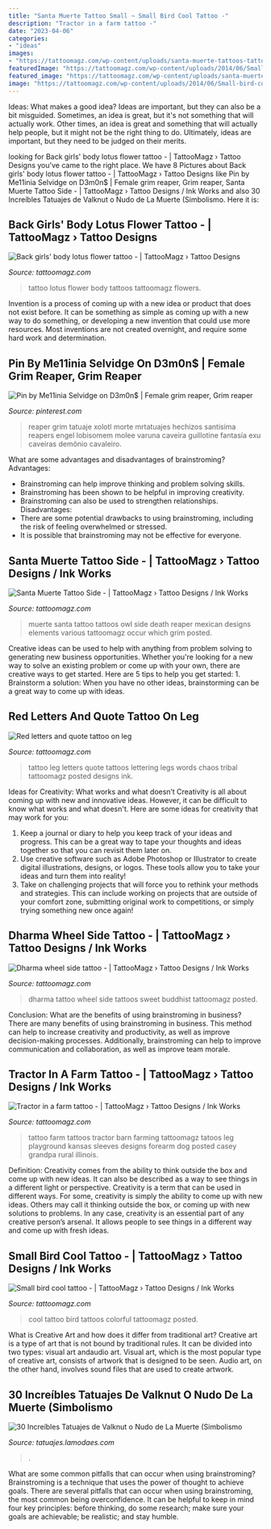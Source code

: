 ```yaml
---
title: "Santa Muerte Tattoo Small ~ Small Bird Cool Tattoo -"
description: "Tractor in a farm tattoo -"
date: "2023-04-06"
categories:
- "ideas"
images:
- "https://tattoomagz.com/wp-content/uploads/santa-muerte-tattoos-tattoo-art-santa-muerte-tattoos-various-elements-which-can-occur-37643.jpg"
featuredImage: "https://tattoomagz.com/wp-content/uploads/2014/06/Small-bird-cool-tattoo.jpg"
featured_image: "https://tattoomagz.com/wp-content/uploads/santa-muerte-tattoos-tattoo-art-santa-muerte-tattoos-various-elements-which-can-occur-37643.jpg"
image: "https://tattoomagz.com/wp-content/uploads/2014/06/Small-bird-cool-tattoo.jpg"
---
```



Ideas: What makes a good idea?
Ideas are important, but they can also be a bit misguided. Sometimes, an idea is great, but it's not something that will actually work. Other times, an idea is great and something that will actually help people, but it might not be the right thing to do. Ultimately, ideas are important, but they need to be judged on their merits.

	

		
looking for Back girls&#039; body lotus flower tattoo - | TattooMagz › Tattoo Designs you've came to the right place. We have 8 Pictures about Back girls&#039; body lotus flower tattoo - | TattooMagz › Tattoo Designs like Pin by Me11inia Selvidge on D3m0n$ | Female grim reaper, Grim reaper, Santa Muerte Tattoo Side - | TattooMagz › Tattoo Designs / Ink Works and also 30 Increíbles Tatuajes de Valknut o Nudo de La Muerte (Simbolismo. Here it is:
		
    
## Back Girls&#039; Body Lotus Flower Tattoo - | TattooMagz › Tattoo Designs

<img loading=lazy src="https://tattoomagz.com/wp-content/uploads/Tattoos/tattoo-tattoo-ideas-flower-tattoo/Back-girls-body-lotus-flower-tattoo-e1423574144849.jpg" onerror="this.onerror=null;this.src='https://tse1.mm.bing.net/th?id=OIP.QmYSElOzhwbGjEw9CKkZpgHaHg&amp;pid=15.1';" alt="Back girls&#039; body lotus flower tattoo - | TattooMagz › Tattoo Designs">

_Source: tattoomagz.com_

>tattoo lotus flower body tattoos tattoomagz flowers. 

	

Invention is a process of coming up with a new idea or product that does not exist before. It can be something as simple as coming up with a new way to do something, or developing a new invention that could use more resources. Most inventions are not created overnight, and require some hard work and determination.

    
## Pin By Me11inia Selvidge On D3m0n$ | Female Grim Reaper, Grim Reaper

<img loading=lazy src="https://i.pinimg.com/736x/c6/4c/23/c64c23457f78443aa6cb6b559218e37a--reaper-costume-grim-reaper.jpg" onerror="this.onerror=null;this.src='https://tse2.mm.bing.net/th?id=OIP.x0AgLSZz4O_4RokVgrQP9QHaKc&amp;pid=15.1';" alt="Pin by Me11inia Selvidge on D3m0n$ | Female grim reaper, Grim reaper">

_Source: pinterest.com_

>reaper grim tatuaje xolotl morte mrtatuajes hechizos santisima reapers engel lobisomem molee varuna caveira guillotine fantasía exu caveiras demônio cavaleiro. 

	

What are some advantages and disadvantages of brainstroming?
Advantages: 
- Brainstroming can help improve thinking and problem solving skills. 
- Brainstroming has been shown to be helpful in improving creativity. 
- Brainstroming can also be used to strengthen relationships.
Disadvantages: 
- There are some potential drawbacks to using brainstroming, including the risk of feeling overwhelmed or stressed. 
- It is possible that brainstroming may not be effective for everyone.

    
## Santa Muerte Tattoo Side - | TattooMagz › Tattoo Designs / Ink Works

<img loading=lazy src="https://tattoomagz.com/wp-content/uploads/santa-muerte-tattoos-tattoo-art-santa-muerte-tattoos-various-elements-which-can-occur-37643.jpg" onerror="this.onerror=null;this.src='https://tse3.mm.bing.net/th?id=OIP.C13t3FAks1UMi9suVGVAzgAAAA&amp;pid=15.1';" alt="Santa Muerte Tattoo Side - | TattooMagz › Tattoo Designs / Ink Works">

_Source: tattoomagz.com_

>muerte santa tattoo tattoos owl side death reaper mexican designs elements various tattoomagz occur which grim posted. 

	

Creative ideas can be used to help with anything from problem solving to generating new business opportunities. Whether you're looking for a new way to solve an existing problem or come up with your own, there are creative ways to get started. Here are 5 tips to help you get started: 1. Brainstorm a solution: When you have no other ideas, brainstorming can be a great way to come up with ideas.

    
## Red Letters And Quote Tattoo On Leg

<img loading=lazy src="http://tattoomagz.com/wp-content/uploads/2014/07/Red-letters-and-quote-tattoo-on-leg.jpg" onerror="this.onerror=null;this.src='https://tse1.mm.bing.net/th?id=OIP.ZcEd5GP46nwzmbexEaVsIAHaJ4&amp;pid=15.1';" alt="Red letters and quote tattoo on leg">

_Source: tattoomagz.com_

>tattoo leg letters quote tattoos lettering legs words chaos tribal tattoomagz posted designs ink. 

	

Ideas for Creativity: What works and what doesn’t
Creativity is all about coming up with new and innovative ideas. However, it can be difficult to know what works and what doesn't. Here are some ideas for creativity that may work for you: 
1. Keep a journal or diary to help you keep track of your ideas and progress. This can be a great way to tape your thoughts and ideas together so that you can revisit them later on. 
2. Use creative software such as Adobe Photoshop or Illustrator to create digital illustrations, designs, or logos. These tools allow you to take your ideas and turn them into reality! 
3. Take on challenging projects that will force you to rethink your methods and strategies. This can include working on projects that are outside of your comfort zone, submitting original work to competitions, or simply trying something new once again! 

    
## Dharma Wheel Side Tattoo - | TattooMagz › Tattoo Designs / Ink Works

<img loading=lazy src="https://tattoomagz.com/wp-content/uploads/Dharma-wheel-side-tattoo.jpg" onerror="this.onerror=null;this.src='https://tse3.mm.bing.net/th?id=OIP.ARKthTY_eHJMFysU1Yh4egHaJ6&amp;pid=15.1';" alt="Dharma wheel side tattoo - | TattooMagz › Tattoo Designs / Ink Works">

_Source: tattoomagz.com_

>dharma tattoo wheel side tattoos sweet buddhist tattoomagz posted. 

	

Conclusion: What are the benefits of using brainstroming in business?
There are many benefits of using brainstroming in business. This method can help to increase creativity and productivity, as well as improve decision-making processes. Additionally, brainstroming can help to improve communication and collaboration, as well as improve team morale.

    
## Tractor In A Farm Tattoo - | TattooMagz › Tattoo Designs / Ink Works

<img loading=lazy src="https://tattoomagz.com/wp-content/uploads/Tattoos/tattoo/Tractor-in-a-farm-tattoo-672x900.jpg" onerror="this.onerror=null;this.src='https://tse2.mm.bing.net/th?id=OIP.WhVfaHHgY18BwirfPco2DgHaJ6&amp;pid=15.1';" alt="Tractor in a farm tattoo - | TattooMagz › Tattoo Designs / Ink Works">

_Source: tattoomagz.com_

>tattoo farm tattoos tractor barn farming tattoomagz tatoos leg playground kansas sleeves designs forearm dog posted casey grandpa rural illinois. 

	

Definition: Creativity comes from the ability to think outside the box and come up with new ideas. It can also be described as a way to see things in a different light or perspective.
Creativity is a term that can be used in different ways. For some, creativity is simply the ability to come up with new ideas. Others may call it thinking outside the box, or coming up with new solutions to problems. In any case, creativity is an essential part of any creative person’s arsenal. It allows people to see things in a different way and come up with fresh ideas.

    
## Small Bird Cool Tattoo - | TattooMagz › Tattoo Designs / Ink Works

<img loading=lazy src="https://tattoomagz.com/wp-content/uploads/2014/06/Small-bird-cool-tattoo.jpg" onerror="this.onerror=null;this.src='https://tse1.mm.bing.net/th?id=OIP.SOXhJdkgvo5lFbcKAgQi9wHaJ4&amp;pid=15.1';" alt="Small bird cool tattoo - | TattooMagz › Tattoo Designs / Ink Works">

_Source: tattoomagz.com_

>cool tattoo bird tattoos colorful tattoomagz posted. 

	

What is Creative Art and how does it differ from traditional art?
Creative art is a type of art that is not bound by traditional rules. It can be divided into two types: visual art andaudio art. Visual art, which is the most popular type of creative art, consists of artwork that is designed to be seen. Audio art, on the other hand, involves sound files that are used to create artwork.

    
## 30 Increíbles Tatuajes De Valknut O Nudo De La Muerte (Simbolismo

<img loading=lazy src="http://tatuajes.lamodaes.com/wp-content/uploads/2017/01/Tatuajes-de-Valknut-o-Nudo-de-La-Muerte-14.jpg" onerror="this.onerror=null;this.src='https://tse1.mm.bing.net/th?id=OIP.8RfybTUsmSFG45mty3twuAHaHa&amp;pid=15.1';" alt="30 Increíbles Tatuajes de Valknut o Nudo de La Muerte (Simbolismo">

_Source: tatuajes.lamodaes.com_

>. 

	

What are some common pitfalls that can occur when using brainstroming?
Brainstroming is a technique that uses the power of thought to achieve goals. There are several pitfalls that can occur when using brainstroming, the most common being overconfidence. It can be helpful to keep in mind four key principles: before thinking, do some research; make sure your goals are achievable; be realistic; and stay humble.


